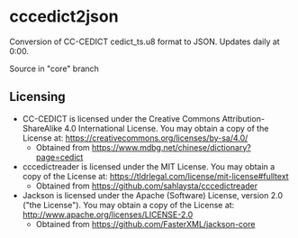 # cccedict2json

Conversion of CC-CEDICT cedict_ts.u8 format to JSON. Updates daily at 0:00.

Source in "core" branch

## Licensing

* CC-CEDICT is licensed under the Creative Commons Attribution-ShareAlike 4.0 International License. You may obtain a copy of the License at: https://creativecommons.org/licenses/by-sa/4.0/
    * Obtained from https://www.mdbg.net/chinese/dictionary?page=cedict
* cccedictreader is licensed under the MIT License. You may obtain a copy of the License at: https://tldrlegal.com/license/mit-license#fulltext
    * Obtained from https://github.com/sahlaysta/cccedictreader
* Jackson is licensed under the Apache (Software) License, version 2.0 ("the License"). You may obtain a copy of the License at: http://www.apache.org/licenses/LICENSE-2.0
    * Obtained from https://github.com/FasterXML/jackson-core
